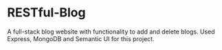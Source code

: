 # RESTful-Blog
A full-stack  blog website with functionality to add and delete blogs. Used Express, MongoDB and Semantic UI for this project.
